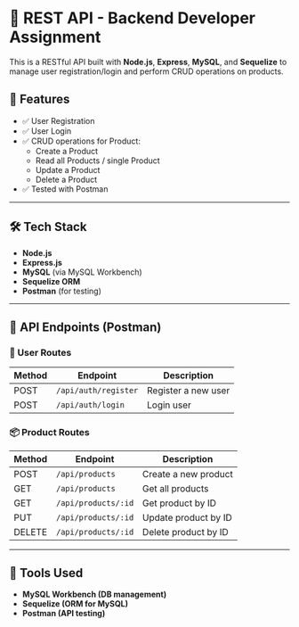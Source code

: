 # 🚀 REST API - Backend Developer Assignment

This is a RESTful API built with **Node.js**, **Express**, **MySQL**, and **Sequelize** to manage user registration/login and perform CRUD operations on products.

## 📌 Features

- ✅ User Registration
- ✅ User Login
- ✅ CRUD operations for Product:
  - Create a Product
  - Read all Products / single Product
  - Update a Product
  - Delete a Product
- ✅ Tested with Postman

---

## 🛠 Tech Stack

- **Node.js**
- **Express.js**
- **MySQL** (via MySQL Workbench)
- **Sequelize ORM**
- **Postman** (for testing)

---

## 🧪 API Endpoints (Postman)

### 🔐 User Routes
| Method | Endpoint             | Description         |
| ------ | -------------------- | ------------------- |
| POST   | `/api/auth/register` | Register a new user |
| POST   | `/api/auth/login`    | Login user          |



### 📦 Product Routes

| Method | Endpoint            | Description          |
| ------ | ------------------- | -------------------- |
| POST   | `/api/products`     | Create a new product |
| GET    | `/api/products`     | Get all products     |
| GET    | `/api/products/:id` | Get product by ID    |
| PUT    | `/api/products/:id` | Update product by ID |
| DELETE | `/api/products/:id` | Delete product by ID |

---


## 🧰 Tools Used

- **MySQL Workbench (DB management)**
- **Sequelize (ORM for MySQL)**
- **Postman (API testing)**
